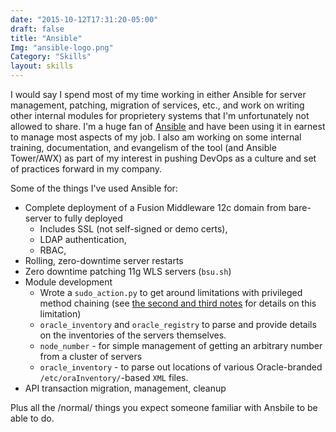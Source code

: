 ```yaml
---
date: "2015-10-12T17:31:20-05:00"
draft: false
title: "Ansible"
Img: "ansible-logo.png"
Category: "Skills"
layout: skills
---
```


I would say I spend most of my time working in either Ansible for server management, patching,
migration of services, etc., and work on writing other internal modules for proprietery systems
that I'm unfortunately not allowed to share.  I'm a huge fan of [Ansible](http://ansible.com)
and have been using it in earnest to manage most aspects of my job.  I also am working on
some internal training, documentation, and evangelism of the tool (and Ansible Tower/AWX) as
part of my interest in pushing DevOps as a culture and set of practices forward in my company.

Some of the things I've used Ansible for:

* Complete deployment of a Fusion Middleware 12c domain from bare-server to fully deployed
  * Includes SSL (not self-signed or demo certs),
  * LDAP authentication,
  * RBAC,
* Rolling, zero-downtime server restarts
* Zero downtime patching 11g WLS servers (`bsu.sh`)
* Module development
  * Wrote a `sudo_action.py` to get around limitations with privileged method chaining (see
    [the second and third notes](http://docs.ansible.com/ansible/become.html#sudo-and-su-still-work) for details
    on this limitation)
  * `oracle_inventory` and `oracle_registry` to parse and provide details on the inventories of the servers
    themselves.
  * `node_number` - for simple management of getting an arbitrary number from a cluster of servers
  * `oracle_inventory` - to parse out locations of various Oracle-branded `/etc/oraInventory/`-based `XML` files.
* API transaction migration, management, cleanup

Plus all the /normal/ things you expect someone familiar with Ansbile to be able to do.
